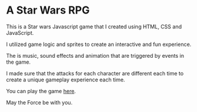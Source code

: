 # A Star Wars RPG

This is a Star wars Javascript game that I created using HTML, CSS and JavaScript.

I utilized game logic and sprites to create an interactive and fun experience. 

The is music, sound effects and animation that are triggered by events in the game. 

I made sure that the attacks for each character are different each time to create a unique gameplay experience each time.

You can play the game [here](https://johnbendfeldt.github.io/starwarsrpg/).

May the Force be with you.
